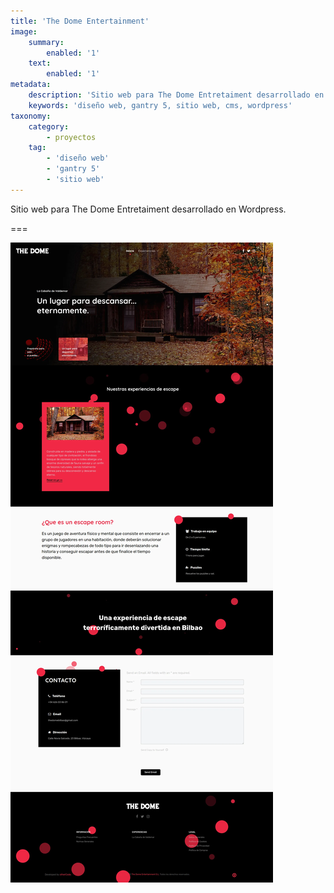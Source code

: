 ```yaml
---
title: 'The Dome Entertainment'
image:
    summary:
        enabled: '1'
    text:
        enabled: '1'
metadata:
    description: 'Sitio web para The Dome Entretaiment desarrollado en Wordpress.'
    keywords: 'diseño web, gantry 5, sitio web, cms, wordpress'
taxonomy:
    category:
        - proyectos
    tag:
        - 'diseño web'
        - 'gantry 5'
        - 'sitio web'
---
```


Sitio web para The Dome Entretaiment desarrollado en Wordpress.

===

![thedome.es-full](thedome.es-full.webp "thedome.es-full")